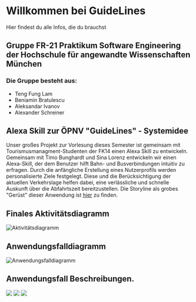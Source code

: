 # Willkommen bei GuideLines
Hier findest du alle Infos, die du brauchst

##  Gruppe FR-21 Praktikum Software Engineering der Hochschule für angewandte Wissenschaften München
###  Die Gruppe besteht aus:
* Teng Fung Lam
* Beniamin Bratulescu
* Aleksandar Ivanov
* Alexander Schreiner

## Alexa Skill zur ÖPNV "GuideLines" - Systemidee
Unser großes Projekt zur Vorlesung dieses Semester ist gemeinsam mit Tourismusmanagment-Studenten der FK14
einen Alexa Skill zu entwickeln. Gemeinsam mit Timo Bunghardt und Sina Lorenz entwickeln wir einen Alexa-Skill, der dem Benutzer hilft Bahn- und Busverbindungen intuitiv zu erfragen.
Durch die anfängliche Erstellung eines Nutzerprofils werden personalisierte Ziele festgelegt.
Diese und die Berücksichtigung der aktuellen Verkehrslage helfen dabei, eine verlässliche und schnelle Auskunft über die Abfahrtszeit bereitzustellen.
Die Storyline als grobes "Gerüst" dieser Anwendung ist [hier](https://getstoryline.com/shared/projects/bf4d507c3a4a7754d54daa1de084d6f40d21c23f)
zu finden.

## Finales Aktivitätsdiagramm
![Aktivitätsdiagramm](https://github.com/sweIhm-ws2018-19/skillproject-fr-21/blob/master/Diagramms/Akrivitätsdiagramm.png)

## Anwendungsfalldiagramm
![Anwendungsfalldiagramm](https://github.com/sweIhm-ws2018-19/skillproject-fr-21/blob/master/Diagramms/Anwendungsfall.png)

## Anwendungsfall Beschreibungen.
![](https://user-images.githubusercontent.com/32867958/49249402-4e04d000-f41c-11e8-95ad-92175d9464bd.png)
![](https://user-images.githubusercontent.com/32867958/49249506-a340e180-f41c-11e8-9261-52c663c28547.png)
![](https://user-images.githubusercontent.com/32867958/49249404-4e9d6680-f41c-11e8-9421-c276c374d2ff.png)
